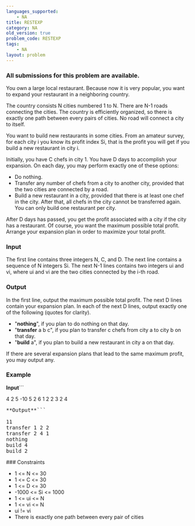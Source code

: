 ```yaml
---
languages_supported:
    - NA
title: RESTEXP
category: NA
old_version: true
problem_code: RESTEXP
tags:
    - NA
layout: problem
---
```

###  All submissions for this problem are available. 

You own a large local restaurant. Because now it is very popular, you want to expand your restaurant in a neighboring country.

The country consists N cities numbered 1 to N. There are N-1 roads connecting the cities. The country is efficiently organized, so there is exactly one path between every pairs of cities. No road will connect a city to itself.

You want to build new restaurants in some cities. From an amateur survey, for each city i you know its profit index Si, that is the profit you will get if you build a new restaurant in city i.

Initially, you have C chefs in city 1. You have D days to accomplish your expansion. On each day, you may perform exactly one of these options:

- Do nothing.
- Transfer any number of chefs from a city to another city, provided that the two cities are connected by a road.
- Build a new restaurant in a city, provided that there is at least one chef in the city. After that, all chefs in the city cannot be transferred again. You can only build one restaurant per city.


After D days has passed, you get the profit associated with a city if the city has a restaurant. Of course, you want the maximum possible total profit. Arrange your expansion plan in order to maximize your total profit.

### Input

The first line contains three integers N, C, and D. The next line contains a sequence of N integers Si. The next N-1 lines contains two integers ui and vi, where ui and vi are the two cities connected by the i-th road.

### Output

In the first line, output the maximum possible total profit. The next D lines contain your expansion plan. In each of the next D lines, output exactly one of the following (quotes for clarity).

- "**nothing**", if you plan to do nothing on that day.
- "**transfer** a b c", if you plan to transfer c chefs from city a to city b on that day.
- "**build** a", if you plan to build a new restaurant in city a on that day.


If there are several expansion plans that lead to the same maximum profit, you may output any.

### Example

**Input**```

4 2 5
-10 5 2 6
1 2
2 3
2 4
<pre>
**Output**```

11
transfer 1 2 2
transfer 2 4 1
nothing
build 4
build 2
</pre>### Constraints

- 1 <= N <= 30
- 1 <= C <= 30
- 1 <= D <= 30
- -1000 <= Si <= 1000
- 1 <= ui <= N
- 1 <= vi <= N
- ui != vi
- There is exactly one path between every pair of cities
